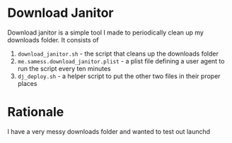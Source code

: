# Download Janitor
Download janitor is a simple tool I made to periodically clean up my downloads folder.  It consists of 
1. `download_janitor.sh` - the script that cleans up the downloads folder
2. `me.samess.download_janitor.plist` - a plist file defining a user agent to run the script every ten minutes
3. `dj_deploy.sh` - a helper script to put the other two files in their proper places

# Rationale
I have a very messy downloads folder and wanted to test out launchd